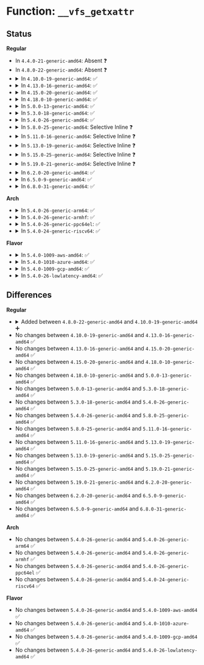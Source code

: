 # Function: <code>__vfs_getxattr</code>

## Status
<b>Regular</b>
<ul>
<li>
In <code>4.4.0-21-generic-amd64</code>: Absent ❓
</li>
<li>
In <code>4.8.0-22-generic-amd64</code>: Absent ❓
</li>
<li>
<details>
<summary>In <code>4.10.0-19-generic-amd64</code>: ✅</summary>

```c
ssize_t __vfs_getxattr(struct dentry * dentry, struct inode * inode, const char * name, void * value, size_t size)
```

```json
{
  "name": "__vfs_getxattr",
  "collision_type": "Unique Global",
  "inline_type": "No",
  "funcs": [
    {
      "addr": 18446744071581391008,
      "name": "__vfs_getxattr",
      "external": true,
      "loc": "fs/xattr.c:303",
      "file": "fs/xattr.c",
      "inline": "seen, unknown",
      "caller_inline": [],
      "caller_func": [
        "fs/xattr.c:vfs_getxattr",
        "fs/ecryptfs/inode.c:ecryptfs_getxattr_lower",
        "security/commoncap.c:get_vfs_caps_from_disk",
        "security/commoncap.c:cap_inode_need_killpriv",
        "security/selinux/hooks.c:inode_doinit_with_dentry",
        "security/selinux/hooks.c:inode_doinit_with_dentry",
        "security/selinux/hooks.c:inode_doinit_with_dentry",
        "security/selinux/hooks.c:sb_finish_set_opts",
        "security/smack/smack_lsm.c:smack_d_instantiate",
        "security/integrity/evm/evm_main.c:evm_verify_hmac"
      ]
    }
  ],
  "symbols": [
    {
      "addr": 18446744071581391008,
      "name": "__vfs_getxattr",
      "section": ".text",
      "bind": "STB_GLOBAL",
      "size": 111
    }
  ]
}
```
</details>
</li>
<li>
<details>
<summary>In <code>4.13.0-16-generic-amd64</code>: ✅</summary>

```c
ssize_t __vfs_getxattr(struct dentry * dentry, struct inode * inode, const char * name, void * value, size_t size)
```

```json
{
  "name": "__vfs_getxattr",
  "collision_type": "Unique Global",
  "inline_type": "No",
  "funcs": [
    {
      "addr": 18446744071581446336,
      "name": "__vfs_getxattr",
      "external": true,
      "loc": "fs/xattr.c:303",
      "file": "fs/xattr.c",
      "inline": "seen, unknown",
      "caller_inline": [],
      "caller_func": [
        "fs/xattr.c:vfs_getxattr",
        "fs/ecryptfs/inode.c:ecryptfs_getxattr_lower",
        "security/commoncap.c:get_vfs_caps_from_disk",
        "security/commoncap.c:cap_inode_need_killpriv",
        "security/selinux/hooks.c:inode_doinit_with_dentry",
        "security/selinux/hooks.c:inode_doinit_with_dentry",
        "security/selinux/hooks.c:inode_doinit_with_dentry",
        "security/selinux/hooks.c:sb_finish_set_opts",
        "security/smack/smack_lsm.c:smack_d_instantiate",
        "security/integrity/evm/evm_main.c:evm_verify_hmac"
      ]
    }
  ],
  "symbols": [
    {
      "addr": 18446744071581446336,
      "name": "__vfs_getxattr",
      "section": ".text",
      "bind": "STB_GLOBAL",
      "size": 111
    }
  ]
}
```
</details>
</li>
<li>
<details>
<summary>In <code>4.15.0-20-generic-amd64</code>: ✅</summary>

```c
ssize_t __vfs_getxattr(struct dentry * dentry, struct inode * inode, const char * name, void * value, size_t size)
```

```json
{
  "name": "__vfs_getxattr",
  "collision_type": "Unique Global",
  "inline_type": "No",
  "funcs": [
    {
      "addr": 18446744071581588288,
      "name": "__vfs_getxattr",
      "external": true,
      "loc": "fs/xattr.c:304",
      "file": "fs/xattr.c",
      "inline": "seen, unknown",
      "caller_inline": [],
      "caller_func": [
        "fs/xattr.c:vfs_getxattr",
        "fs/ecryptfs/inode.c:ecryptfs_getxattr_lower",
        "security/commoncap.c:get_vfs_caps_from_disk",
        "security/commoncap.c:cap_inode_need_killpriv",
        "security/selinux/hooks.c:inode_doinit_with_dentry",
        "security/selinux/hooks.c:inode_doinit_with_dentry",
        "security/selinux/hooks.c:inode_doinit_with_dentry",
        "security/selinux/hooks.c:sb_finish_set_opts",
        "security/smack/smack_lsm.c:smack_d_instantiate",
        "security/integrity/evm/evm_main.c:evm_verify_hmac"
      ]
    }
  ],
  "symbols": [
    {
      "addr": 18446744071581588288,
      "name": "__vfs_getxattr",
      "section": ".text",
      "bind": "STB_GLOBAL",
      "size": 113
    }
  ]
}
```
</details>
</li>
<li>
<details>
<summary>In <code>4.18.0-10-generic-amd64</code>: ✅</summary>

```c
ssize_t __vfs_getxattr(struct dentry * dentry, struct inode * inode, const char * name, void * value, size_t size)
```

```json
{
  "name": "__vfs_getxattr",
  "collision_type": "Unique Global",
  "inline_type": "No",
  "funcs": [
    {
      "addr": 18446744071581745648,
      "name": "__vfs_getxattr",
      "external": true,
      "loc": "fs/xattr.c:303",
      "file": "fs/xattr.c",
      "inline": "seen, unknown",
      "caller_inline": [],
      "caller_func": [
        "fs/xattr.c:vfs_getxattr",
        "fs/ecryptfs/inode.c:ecryptfs_getxattr_lower",
        "security/commoncap.c:get_vfs_caps_from_disk",
        "security/commoncap.c:cap_inode_need_killpriv",
        "security/selinux/hooks.c:inode_doinit_with_dentry",
        "security/selinux/hooks.c:inode_doinit_with_dentry",
        "security/selinux/hooks.c:inode_doinit_with_dentry",
        "security/selinux/hooks.c:sb_finish_set_opts",
        "security/smack/smack_lsm.c:smack_d_instantiate",
        "security/integrity/evm/evm_main.c:evm_verify_hmac"
      ]
    }
  ],
  "symbols": [
    {
      "addr": 18446744071581745648,
      "name": "__vfs_getxattr",
      "section": ".text",
      "bind": "STB_GLOBAL",
      "size": 113
    }
  ]
}
```
</details>
</li>
<li>
<details>
<summary>In <code>5.0.0-13-generic-amd64</code>: ✅</summary>

```c
ssize_t __vfs_getxattr(struct dentry * dentry, struct inode * inode, const char * name, void * value, size_t size)
```

```json
{
  "name": "__vfs_getxattr",
  "collision_type": "Unique Global",
  "inline_type": "No",
  "funcs": [
    {
      "addr": 18446744071581832176,
      "name": "__vfs_getxattr",
      "external": true,
      "loc": "fs/xattr.c:302",
      "file": "fs/xattr.c",
      "inline": "seen, unknown",
      "caller_inline": [],
      "caller_func": [
        "fs/xattr.c:vfs_getxattr",
        "fs/ecryptfs/inode.c:ecryptfs_getxattr_lower",
        "security/commoncap.c:get_vfs_caps_from_disk",
        "security/commoncap.c:cap_inode_need_killpriv",
        "security/selinux/hooks.c:inode_doinit_with_dentry",
        "security/selinux/hooks.c:inode_doinit_with_dentry",
        "security/selinux/hooks.c:inode_doinit_with_dentry",
        "security/selinux/hooks.c:sb_finish_set_opts",
        "security/smack/smack_lsm.c:smack_d_instantiate",
        "security/integrity/evm/evm_main.c:evm_verify_hmac"
      ]
    }
  ],
  "symbols": [
    {
      "addr": 18446744071581832176,
      "name": "__vfs_getxattr",
      "section": ".text",
      "bind": "STB_GLOBAL",
      "size": 113
    }
  ]
}
```
</details>
</li>
<li>
<details>
<summary>In <code>5.3.0-18-generic-amd64</code>: ✅</summary>

```c
ssize_t __vfs_getxattr(struct dentry * dentry, struct inode * inode, const char * name, void * value, size_t size)
```

```json
{
  "name": "__vfs_getxattr",
  "collision_type": "Unique Global",
  "inline_type": "No",
  "funcs": [
    {
      "addr": 18446744071581956480,
      "name": "__vfs_getxattr",
      "external": true,
      "loc": "fs/xattr.c:303",
      "file": "fs/xattr.c",
      "inline": "seen, unknown",
      "caller_inline": [],
      "caller_func": [
        "fs/xattr.c:vfs_getxattr",
        "fs/ecryptfs/inode.c:ecryptfs_getxattr_lower",
        "security/commoncap.c:get_vfs_caps_from_disk",
        "security/commoncap.c:cap_inode_need_killpriv",
        "security/selinux/hooks.c:inode_doinit_use_xattr",
        "security/selinux/hooks.c:inode_doinit_use_xattr",
        "security/selinux/hooks.c:inode_doinit_use_xattr",
        "security/selinux/hooks.c:sb_finish_set_opts",
        "security/smack/smack_lsm.c:smack_d_instantiate",
        "security/integrity/evm/evm_main.c:evm_verify_hmac"
      ]
    }
  ],
  "symbols": [
    {
      "addr": 18446744071581956480,
      "name": "__vfs_getxattr",
      "section": ".text",
      "bind": "STB_GLOBAL",
      "size": 113
    }
  ]
}
```
</details>
</li>
<li>
<details>
<summary>In <code>5.4.0-26-generic-amd64</code>: ✅</summary>

```c
ssize_t __vfs_getxattr(struct dentry * dentry, struct inode * inode, const char * name, void * value, size_t size)
```

```json
{
  "name": "__vfs_getxattr",
  "collision_type": "Unique Global",
  "inline_type": "No",
  "funcs": [
    {
      "addr": 18446744071582029184,
      "name": "__vfs_getxattr",
      "external": true,
      "loc": "fs/xattr.c:303",
      "file": "fs/xattr.c",
      "inline": "seen, unknown",
      "caller_inline": [],
      "caller_func": [
        "fs/xattr.c:vfs_getxattr",
        "fs/ecryptfs/inode.c:ecryptfs_getxattr_lower",
        "security/commoncap.c:get_vfs_caps_from_disk",
        "security/commoncap.c:cap_inode_need_killpriv",
        "security/selinux/hooks.c:inode_doinit_use_xattr",
        "security/selinux/hooks.c:inode_doinit_use_xattr",
        "security/selinux/hooks.c:inode_doinit_use_xattr",
        "security/selinux/hooks.c:sb_finish_set_opts",
        "security/smack/smack_lsm.c:smack_d_instantiate",
        "security/integrity/evm/evm_main.c:evm_verify_hmac"
      ]
    }
  ],
  "symbols": [
    {
      "addr": 18446744071582029184,
      "name": "__vfs_getxattr",
      "section": ".text",
      "bind": "STB_GLOBAL",
      "size": 113
    }
  ]
}
```
</details>
</li>
<li>
<details>
<summary>In <code>5.8.0-25-generic-amd64</code>: Selective Inline ❓</summary>

```c
ssize_t __vfs_getxattr(struct dentry * dentry, struct inode * inode, const char * name, void * value, size_t size)
```

```json
{
  "name": "__vfs_getxattr",
  "collision_type": "Unique Global",
  "inline_type": "Selective",
  "funcs": [
    {
      "addr": 18446744071582268902,
      "name": "__vfs_getxattr",
      "external": true,
      "loc": "fs/xattr.c:340",
      "file": "fs/xattr.c",
      "inline": "not declared, inlined",
      "caller_inline": [
        "fs/xattr.c:vfs_getxattr"
      ],
      "caller_func": [
        "fs/ecryptfs/inode.c:ecryptfs_xattr_get",
        "fs/ecryptfs/mmap.c:ecryptfs_write_inode_size_to_xattr",
        "security/commoncap.c:get_vfs_caps_from_disk",
        "security/commoncap.c:cap_inode_need_killpriv",
        "security/selinux/hooks.c:inode_doinit_use_xattr",
        "security/selinux/hooks.c:inode_doinit_use_xattr",
        "security/selinux/hooks.c:inode_doinit_use_xattr",
        "security/selinux/hooks.c:sb_finish_set_opts",
        "security/smack/smack_lsm.c:smack_d_instantiate",
        "security/integrity/evm/evm_main.c:evm_verify_hmac"
      ]
    }
  ],
  "symbols": [
    {
      "addr": 18446744071582263952,
      "name": "__vfs_getxattr",
      "section": ".text",
      "bind": "STB_GLOBAL",
      "size": 113
    }
  ]
}
```
</details>
</li>
<li>
<details>
<summary>In <code>5.11.0-16-generic-amd64</code>: Selective Inline ❓</summary>

```c
ssize_t __vfs_getxattr(struct dentry * dentry, struct inode * inode, const char * name, void * value, size_t size)
```

```json
{
  "name": "__vfs_getxattr",
  "collision_type": "Unique Global",
  "inline_type": "Selective",
  "funcs": [
    {
      "addr": 18446744071582318934,
      "name": "__vfs_getxattr",
      "external": true,
      "loc": "fs/xattr.c:378",
      "file": "fs/xattr.c",
      "inline": "not declared, inlined",
      "caller_inline": [
        "fs/xattr.c:vfs_getxattr"
      ],
      "caller_func": [
        "fs/ecryptfs/inode.c:ecryptfs_xattr_get",
        "fs/ecryptfs/mmap.c:ecryptfs_write_inode_size_to_xattr",
        "security/commoncap.c:get_vfs_caps_from_disk",
        "security/commoncap.c:cap_inode_need_killpriv",
        "security/selinux/hooks.c:inode_doinit_use_xattr",
        "security/selinux/hooks.c:inode_doinit_use_xattr",
        "security/selinux/hooks.c:inode_doinit_use_xattr",
        "security/selinux/hooks.c:sb_finish_set_opts",
        "security/smack/smack_lsm.c:smack_d_instantiate",
        "security/integrity/evm/evm_main.c:evm_verify_hmac"
      ]
    }
  ],
  "symbols": [
    {
      "addr": 18446744071582313664,
      "name": "__vfs_getxattr",
      "section": ".text",
      "bind": "STB_GLOBAL",
      "size": 113
    }
  ]
}
```
</details>
</li>
<li>
<details>
<summary>In <code>5.13.0-19-generic-amd64</code>: Selective Inline ❓</summary>

```c
ssize_t __vfs_getxattr(struct dentry * dentry, struct inode * inode, const char * name, void * value, size_t size)
```

```json
{
  "name": "__vfs_getxattr",
  "collision_type": "Unique Global",
  "inline_type": "Selective",
  "funcs": [
    {
      "addr": 18446744071582346415,
      "name": "__vfs_getxattr",
      "external": true,
      "loc": "fs/xattr.c:390",
      "file": "fs/xattr.c",
      "inline": "not declared, inlined",
      "caller_inline": [
        "fs/xattr.c:vfs_getxattr"
      ],
      "caller_func": [
        "fs/ecryptfs/inode.c:ecryptfs_xattr_get",
        "security/commoncap.c:get_vfs_caps_from_disk",
        "security/commoncap.c:cap_inode_need_killpriv",
        "security/selinux/hooks.c:inode_doinit_use_xattr",
        "security/selinux/hooks.c:inode_doinit_use_xattr",
        "security/selinux/hooks.c:inode_doinit_use_xattr",
        "security/selinux/hooks.c:sb_finish_set_opts",
        "security/smack/smack_lsm.c:smack_d_instantiate",
        "security/integrity/evm/evm_main.c:evm_verify_hmac"
      ]
    }
  ],
  "symbols": [
    {
      "addr": 18446744071582341296,
      "name": "__vfs_getxattr",
      "section": ".text",
      "bind": "STB_GLOBAL",
      "size": 113
    }
  ]
}
```
</details>
</li>
<li>
<details>
<summary>In <code>5.15.0-25-generic-amd64</code>: Selective Inline ❓</summary>

```c
ssize_t __vfs_getxattr(struct dentry * dentry, struct inode * inode, const char * name, void * value, size_t size)
```

```json
{
  "name": "__vfs_getxattr",
  "collision_type": "Unique Global",
  "inline_type": "Selective",
  "funcs": [
    {
      "addr": 18446744071582668655,
      "name": "__vfs_getxattr",
      "external": true,
      "loc": "fs/xattr.c:391",
      "file": "fs/xattr.c",
      "inline": "not declared, inlined",
      "caller_inline": [
        "fs/xattr.c:vfs_getxattr"
      ],
      "caller_func": [
        "fs/ecryptfs/inode.c:ecryptfs_xattr_get",
        "fs/ecryptfs/mmap.c:ecryptfs_write_inode_size_to_metadata",
        "security/commoncap.c:get_vfs_caps_from_disk",
        "security/commoncap.c:cap_inode_need_killpriv",
        "security/selinux/hooks.c:inode_doinit_use_xattr",
        "security/selinux/hooks.c:inode_doinit_use_xattr",
        "security/selinux/hooks.c:inode_doinit_use_xattr",
        "security/selinux/hooks.c:sb_finish_set_opts",
        "security/smack/smack_lsm.c:smack_d_instantiate",
        "security/integrity/evm/evm_main.c:evm_read_protected_xattrs",
        "security/integrity/evm/evm_main.c:evm_read_protected_xattrs",
        "security/integrity/evm/evm_main.c:evm_verify_hmac"
      ]
    }
  ],
  "symbols": [
    {
      "addr": 18446744071582661840,
      "name": "__vfs_getxattr",
      "section": ".text",
      "bind": "STB_GLOBAL",
      "size": 113
    }
  ]
}
```
</details>
</li>
<li>
<details>
<summary>In <code>5.19.0-21-generic-amd64</code>: Selective Inline ❓</summary>

```c
ssize_t __vfs_getxattr(struct dentry * dentry, struct inode * inode, const char * name, void * value, size_t size)
```

```json
{
  "name": "__vfs_getxattr",
  "collision_type": "Unique Global",
  "inline_type": "Selective",
  "funcs": [
    {
      "addr": 18446744071583206917,
      "name": "__vfs_getxattr",
      "external": true,
      "loc": "fs/xattr.c:392",
      "file": "fs/xattr.c",
      "inline": "not declared, inlined",
      "caller_inline": [
        "fs/xattr.c:vfs_getxattr"
      ],
      "caller_func": [
        "fs/ecryptfs/inode.c:ecryptfs_xattr_get",
        "fs/ecryptfs/mmap.c:ecryptfs_write_inode_size_to_metadata",
        "security/commoncap.c:get_vfs_caps_from_disk",
        "security/commoncap.c:cap_inode_need_killpriv",
        "security/selinux/hooks.c:inode_doinit_use_xattr",
        "security/selinux/hooks.c:inode_doinit_use_xattr",
        "security/selinux/hooks.c:inode_doinit_use_xattr",
        "security/selinux/hooks.c:sb_finish_set_opts",
        "security/smack/smack_lsm.c:smack_d_instantiate",
        "security/integrity/evm/evm_main.c:evm_read_protected_xattrs",
        "security/integrity/evm/evm_main.c:evm_read_protected_xattrs",
        "security/integrity/evm/evm_main.c:evm_verify_hmac"
      ]
    }
  ],
  "symbols": [
    {
      "addr": 18446744071583202048,
      "name": "__vfs_getxattr",
      "section": ".text",
      "bind": "STB_GLOBAL",
      "size": 131
    }
  ]
}
```
</details>
</li>
<li>
<details>
<summary>In <code>6.2.0-20-generic-amd64</code>: ✅</summary>

```c
ssize_t __vfs_getxattr(struct dentry * dentry, struct inode * inode, const char * name, void * value, size_t size)
```

```json
{
  "name": "__vfs_getxattr",
  "collision_type": "Unique Global",
  "inline_type": "No",
  "funcs": [
    {
      "addr": 18446744071583780544,
      "name": "__vfs_getxattr",
      "external": true,
      "loc": "fs/xattr.c:413",
      "file": "fs/xattr.c",
      "inline": "seen, unknown",
      "caller_inline": [],
      "caller_func": [
        "fs/xattr.c:vfs_getxattr",
        "fs/ecryptfs/inode.c:ecryptfs_xattr_get",
        "fs/ecryptfs/mmap.c:ecryptfs_write_inode_size_to_metadata",
        "security/commoncap.c:get_vfs_caps_from_disk",
        "security/commoncap.c:cap_inode_need_killpriv",
        "security/selinux/hooks.c:inode_doinit_use_xattr",
        "security/selinux/hooks.c:inode_doinit_use_xattr",
        "security/selinux/hooks.c:inode_doinit_use_xattr",
        "security/selinux/hooks.c:sb_finish_set_opts",
        "security/smack/smack_lsm.c:smack_d_instantiate",
        "security/integrity/evm/evm_main.c:evm_read_protected_xattrs",
        "security/integrity/evm/evm_main.c:evm_read_protected_xattrs",
        "security/integrity/evm/evm_main.c:evm_verify_hmac"
      ]
    }
  ],
  "symbols": [
    {
      "addr": 18446744071583780544,
      "name": "__vfs_getxattr",
      "section": ".text",
      "bind": "STB_GLOBAL",
      "size": 207
    }
  ]
}
```
</details>
</li>
<li>
<details>
<summary>In <code>6.5.0-9-generic-amd64</code>: ✅</summary>

```c
ssize_t __vfs_getxattr(struct dentry * dentry, struct inode * inode, const char * name, void * value, size_t size)
```

```json
{
  "name": "__vfs_getxattr",
  "collision_type": "Unique Global",
  "inline_type": "No",
  "funcs": [
    {
      "addr": 18446744071583997232,
      "name": "__vfs_getxattr",
      "external": true,
      "loc": "fs/xattr.c:411",
      "file": "fs/xattr.c",
      "inline": "seen, unknown",
      "caller_inline": [],
      "caller_func": [
        "fs/xattr.c:vfs_getxattr",
        "fs/ecryptfs/inode.c:ecryptfs_xattr_get",
        "fs/ecryptfs/mmap.c:ecryptfs_write_inode_size_to_metadata",
        "security/commoncap.c:get_vfs_caps_from_disk",
        "security/commoncap.c:cap_inode_need_killpriv",
        "security/selinux/hooks.c:inode_doinit_use_xattr",
        "security/selinux/hooks.c:inode_doinit_use_xattr",
        "security/selinux/hooks.c:inode_doinit_use_xattr",
        "security/selinux/hooks.c:sb_finish_set_opts",
        "security/smack/smack_lsm.c:smack_d_instantiate",
        "security/integrity/evm/evm_main.c:evm_read_protected_xattrs",
        "security/integrity/evm/evm_main.c:evm_read_protected_xattrs",
        "security/integrity/evm/evm_main.c:evm_verify_hmac"
      ]
    }
  ],
  "symbols": [
    {
      "addr": 18446744071583997232,
      "name": "__vfs_getxattr",
      "section": ".text",
      "bind": "STB_GLOBAL",
      "size": 207
    }
  ]
}
```
</details>
</li>
<li>
<details>
<summary>In <code>6.8.0-31-generic-amd64</code>: ✅</summary>

```c
ssize_t __vfs_getxattr(struct dentry * dentry, struct inode * inode, const char * name, void * value, size_t size)
```

```json
{
  "name": "__vfs_getxattr",
  "collision_type": "Unique Global",
  "inline_type": "No",
  "funcs": [
    {
      "addr": 18446744071584209872,
      "name": "__vfs_getxattr",
      "external": true,
      "loc": "fs/xattr.c:411",
      "file": "fs/xattr.c",
      "inline": "seen, unknown",
      "caller_inline": [],
      "caller_func": [
        "kernel/trace/bpf_trace.c:bpf_get_file_xattr",
        "fs/xattr.c:vfs_getxattr",
        "fs/ecryptfs/inode.c:ecryptfs_xattr_get",
        "fs/ecryptfs/mmap.c:ecryptfs_write_inode_size_to_metadata",
        "security/commoncap.c:get_vfs_caps_from_disk",
        "security/commoncap.c:cap_inode_need_killpriv",
        "security/selinux/hooks.c:inode_doinit_use_xattr",
        "security/selinux/hooks.c:inode_doinit_use_xattr",
        "security/selinux/hooks.c:inode_doinit_use_xattr",
        "security/selinux/hooks.c:sb_finish_set_opts",
        "security/smack/smack_lsm.c:smack_d_instantiate",
        "security/integrity/evm/evm_main.c:evm_read_protected_xattrs",
        "security/integrity/evm/evm_main.c:evm_read_protected_xattrs",
        "security/integrity/evm/evm_main.c:evm_verify_hmac"
      ]
    }
  ],
  "symbols": [
    {
      "addr": 18446744071584209872,
      "name": "__vfs_getxattr",
      "section": ".text",
      "bind": "STB_GLOBAL",
      "size": 207
    }
  ]
}
```
</details>
</li>
</ul>
<b>Arch</b>
<ul>
<li>
<details>
<summary>In <code>5.4.0-26-generic-arm64</code>: ✅</summary>

```c
ssize_t __vfs_getxattr(struct dentry * dentry, struct inode * inode, const char * name, void * value, size_t size)
```

```json
{
  "name": "__vfs_getxattr",
  "collision_type": "Unique Global",
  "inline_type": "No",
  "funcs": [
    {
      "addr": 18446603336493553424,
      "name": "__vfs_getxattr",
      "external": true,
      "loc": "fs/xattr.c:303",
      "file": "fs/xattr.c",
      "inline": "seen, unknown",
      "caller_inline": [],
      "caller_func": [
        "fs/xattr.c:vfs_getxattr",
        "fs/ecryptfs/inode.c:ecryptfs_getxattr_lower",
        "security/commoncap.c:get_vfs_caps_from_disk",
        "security/commoncap.c:cap_inode_need_killpriv",
        "security/selinux/hooks.c:inode_doinit_use_xattr",
        "security/selinux/hooks.c:inode_doinit_use_xattr",
        "security/selinux/hooks.c:inode_doinit_use_xattr",
        "security/selinux/hooks.c:sb_finish_set_opts",
        "security/smack/smack_lsm.c:smack_d_instantiate",
        "security/integrity/evm/evm_main.c:evm_verify_hmac"
      ]
    }
  ],
  "symbols": [
    {
      "addr": 18446603336493553424,
      "name": "__vfs_getxattr",
      "section": ".text",
      "bind": "STB_GLOBAL",
      "size": 124
    }
  ]
}
```
</details>
</li>
<li>
<details>
<summary>In <code>5.4.0-26-generic-armhf</code>: ✅</summary>

```c
ssize_t __vfs_getxattr(struct dentry * dentry, struct inode * inode, const char * name, void * value, size_t size)
```

```json
{
  "name": "__vfs_getxattr",
  "collision_type": "Unique Global",
  "inline_type": "No",
  "funcs": [
    {
      "addr": 3227102260,
      "name": "__vfs_getxattr",
      "external": true,
      "loc": "fs/xattr.c:303",
      "file": "fs/xattr.c",
      "inline": "seen, unknown",
      "caller_inline": [],
      "caller_func": [
        "fs/xattr.c:vfs_getxattr",
        "fs/ecryptfs/inode.c:ecryptfs_getxattr_lower",
        "security/commoncap.c:get_vfs_caps_from_disk",
        "security/commoncap.c:cap_inode_need_killpriv",
        "security/selinux/hooks.c:inode_doinit_use_xattr",
        "security/selinux/hooks.c:inode_doinit_use_xattr",
        "security/selinux/hooks.c:inode_doinit_use_xattr",
        "security/selinux/hooks.c:sb_finish_set_opts",
        "security/smack/smack_lsm.c:smack_d_instantiate",
        "security/integrity/evm/evm_main.c:evm_verify_hmac"
      ]
    }
  ],
  "symbols": [
    {
      "addr": 3227102260,
      "name": "__vfs_getxattr",
      "section": ".text",
      "bind": "STB_GLOBAL",
      "size": 120
    }
  ]
}
```
</details>
</li>
<li>
<details>
<summary>In <code>5.4.0-26-generic-ppc64el</code>: ✅</summary>

```c
ssize_t __vfs_getxattr(struct dentry * dentry, struct inode * inode, const char * name, void * value, size_t size)
```

```json
{
  "name": "__vfs_getxattr",
  "collision_type": "Unique Global",
  "inline_type": "No",
  "funcs": [
    {
      "addr": 13835058055287124704,
      "name": "__vfs_getxattr",
      "external": true,
      "loc": "fs/xattr.c:303",
      "file": "fs/xattr.c",
      "inline": "seen, unknown",
      "caller_inline": [],
      "caller_func": [
        "fs/xattr.c:vfs_getxattr",
        "fs/ecryptfs/inode.c:ecryptfs_getxattr_lower",
        "fs/ecryptfs/mmap.c:ecryptfs_write_inode_size_to_metadata",
        "security/commoncap.c:get_vfs_caps_from_disk",
        "security/commoncap.c:cap_inode_need_killpriv",
        "security/selinux/hooks.c:inode_doinit_use_xattr",
        "security/selinux/hooks.c:inode_doinit_use_xattr",
        "security/selinux/hooks.c:inode_doinit_use_xattr",
        "security/selinux/hooks.c:sb_finish_set_opts",
        "security/smack/smack_lsm.c:smack_d_instantiate",
        "security/integrity/evm/evm_main.c:evm_verify_hmac"
      ]
    }
  ],
  "symbols": [
    {
      "addr": 13835058055287124704,
      "name": "__vfs_getxattr",
      "section": ".text",
      "bind": "STB_GLOBAL",
      "size": 172
    }
  ]
}
```
</details>
</li>
<li>
<details>
<summary>In <code>5.4.0-24-generic-riscv64</code>: ✅</summary>

```c
ssize_t __vfs_getxattr(struct dentry * dentry, struct inode * inode, const char * name, void * value, size_t size)
```

```json
{
  "name": "__vfs_getxattr",
  "collision_type": "Unique Global",
  "inline_type": "No",
  "funcs": [
    {
      "addr": 18446743936273213848,
      "name": "__vfs_getxattr",
      "external": true,
      "loc": "fs/xattr.c:303",
      "file": "fs/xattr.c",
      "inline": "seen, unknown",
      "caller_inline": [],
      "caller_func": [
        "fs/xattr.c:vfs_getxattr",
        "fs/ecryptfs/inode.c:ecryptfs_getxattr_lower",
        "security/commoncap.c:get_vfs_caps_from_disk",
        "security/commoncap.c:cap_inode_need_killpriv",
        "security/selinux/hooks.c:inode_doinit_use_xattr",
        "security/selinux/hooks.c:inode_doinit_use_xattr",
        "security/selinux/hooks.c:inode_doinit_use_xattr",
        "security/selinux/hooks.c:sb_finish_set_opts",
        "security/smack/smack_lsm.c:smack_d_instantiate",
        "security/integrity/evm/evm_main.c:evm_verify_hmac"
      ]
    }
  ],
  "symbols": [
    {
      "addr": 18446743936273213848,
      "name": "__vfs_getxattr",
      "section": ".text",
      "bind": "STB_GLOBAL",
      "size": 102
    }
  ]
}
```
</details>
</li>
</ul>
<b>Flavor</b>
<ul>
<li>
<details>
<summary>In <code>5.4.0-1009-aws-amd64</code>: ✅</summary>

```c
ssize_t __vfs_getxattr(struct dentry * dentry, struct inode * inode, const char * name, void * value, size_t size)
```

```json
{
  "name": "__vfs_getxattr",
  "collision_type": "Unique Global",
  "inline_type": "No",
  "funcs": [
    {
      "addr": 18446744071581997920,
      "name": "__vfs_getxattr",
      "external": true,
      "loc": "fs/xattr.c:303",
      "file": "fs/xattr.c",
      "inline": "seen, unknown",
      "caller_inline": [],
      "caller_func": [
        "fs/xattr.c:vfs_getxattr",
        "fs/ecryptfs/inode.c:ecryptfs_getxattr_lower",
        "security/commoncap.c:get_vfs_caps_from_disk",
        "security/commoncap.c:cap_inode_need_killpriv",
        "security/selinux/hooks.c:inode_doinit_use_xattr",
        "security/selinux/hooks.c:inode_doinit_use_xattr",
        "security/selinux/hooks.c:inode_doinit_use_xattr",
        "security/selinux/hooks.c:sb_finish_set_opts",
        "security/smack/smack_lsm.c:smack_d_instantiate",
        "security/integrity/evm/evm_main.c:evm_verify_hmac"
      ]
    }
  ],
  "symbols": [
    {
      "addr": 18446744071581997920,
      "name": "__vfs_getxattr",
      "section": ".text",
      "bind": "STB_GLOBAL",
      "size": 113
    }
  ]
}
```
</details>
</li>
<li>
<details>
<summary>In <code>5.4.0-1010-azure-amd64</code>: ✅</summary>

```c
ssize_t __vfs_getxattr(struct dentry * dentry, struct inode * inode, const char * name, void * value, size_t size)
```

```json
{
  "name": "__vfs_getxattr",
  "collision_type": "Unique Global",
  "inline_type": "No",
  "funcs": [
    {
      "addr": 18446744071581935488,
      "name": "__vfs_getxattr",
      "external": true,
      "loc": "fs/xattr.c:303",
      "file": "fs/xattr.c",
      "inline": "seen, unknown",
      "caller_inline": [],
      "caller_func": [
        "fs/xattr.c:vfs_getxattr",
        "fs/ecryptfs/inode.c:ecryptfs_getxattr_lower",
        "security/commoncap.c:get_vfs_caps_from_disk",
        "security/commoncap.c:cap_inode_need_killpriv",
        "security/selinux/hooks.c:inode_doinit_use_xattr",
        "security/selinux/hooks.c:inode_doinit_use_xattr",
        "security/selinux/hooks.c:inode_doinit_use_xattr",
        "security/selinux/hooks.c:sb_finish_set_opts",
        "security/smack/smack_lsm.c:smack_d_instantiate",
        "security/integrity/evm/evm_main.c:evm_verify_hmac"
      ]
    }
  ],
  "symbols": [
    {
      "addr": 18446744071581935488,
      "name": "__vfs_getxattr",
      "section": ".text",
      "bind": "STB_GLOBAL",
      "size": 113
    }
  ]
}
```
</details>
</li>
<li>
<details>
<summary>In <code>5.4.0-1009-gcp-amd64</code>: ✅</summary>

```c
ssize_t __vfs_getxattr(struct dentry * dentry, struct inode * inode, const char * name, void * value, size_t size)
```

```json
{
  "name": "__vfs_getxattr",
  "collision_type": "Unique Global",
  "inline_type": "No",
  "funcs": [
    {
      "addr": 18446744071581989200,
      "name": "__vfs_getxattr",
      "external": true,
      "loc": "fs/xattr.c:303",
      "file": "fs/xattr.c",
      "inline": "seen, unknown",
      "caller_inline": [],
      "caller_func": [
        "fs/xattr.c:vfs_getxattr",
        "fs/ecryptfs/inode.c:ecryptfs_getxattr_lower",
        "security/commoncap.c:get_vfs_caps_from_disk",
        "security/commoncap.c:cap_inode_need_killpriv",
        "security/selinux/hooks.c:inode_doinit_use_xattr",
        "security/selinux/hooks.c:inode_doinit_use_xattr",
        "security/selinux/hooks.c:inode_doinit_use_xattr",
        "security/selinux/hooks.c:sb_finish_set_opts",
        "security/smack/smack_lsm.c:smack_d_instantiate",
        "security/integrity/evm/evm_main.c:evm_verify_hmac"
      ]
    }
  ],
  "symbols": [
    {
      "addr": 18446744071581989200,
      "name": "__vfs_getxattr",
      "section": ".text",
      "bind": "STB_GLOBAL",
      "size": 113
    }
  ]
}
```
</details>
</li>
<li>
<details>
<summary>In <code>5.4.0-26-lowlatency-amd64</code>: ✅</summary>

```c
ssize_t __vfs_getxattr(struct dentry * dentry, struct inode * inode, const char * name, void * value, size_t size)
```

```json
{
  "name": "__vfs_getxattr",
  "collision_type": "Unique Global",
  "inline_type": "No",
  "funcs": [
    {
      "addr": 18446744071582059664,
      "name": "__vfs_getxattr",
      "external": true,
      "loc": "fs/xattr.c:303",
      "file": "fs/xattr.c",
      "inline": "seen, unknown",
      "caller_inline": [],
      "caller_func": [
        "fs/xattr.c:vfs_getxattr",
        "fs/ecryptfs/inode.c:ecryptfs_getxattr_lower",
        "security/commoncap.c:get_vfs_caps_from_disk",
        "security/commoncap.c:cap_inode_need_killpriv",
        "security/selinux/hooks.c:inode_doinit_use_xattr",
        "security/selinux/hooks.c:inode_doinit_use_xattr",
        "security/selinux/hooks.c:inode_doinit_use_xattr",
        "security/selinux/hooks.c:sb_finish_set_opts",
        "security/smack/smack_lsm.c:smack_d_instantiate",
        "security/integrity/evm/evm_main.c:evm_verify_hmac"
      ]
    }
  ],
  "symbols": [
    {
      "addr": 18446744071582059664,
      "name": "__vfs_getxattr",
      "section": ".text",
      "bind": "STB_GLOBAL",
      "size": 113
    }
  ]
}
```
</details>
</li>
</ul>

## Differences
<b>Regular</b>
<ul>
<li>
<details>
<summary>Added between <code>4.8.0-22-generic-amd64</code> and <code>4.10.0-19-generic-amd64</code> ➕</summary>

```c
ssize_t __vfs_getxattr(struct dentry * dentry, struct inode * inode, const char * name, void * value, size_t size)
```
</details>
</li>
<li>
No changes between <code>4.10.0-19-generic-amd64</code> and <code>4.13.0-16-generic-amd64</code> ✅
</li>
<li>
No changes between <code>4.13.0-16-generic-amd64</code> and <code>4.15.0-20-generic-amd64</code> ✅
</li>
<li>
No changes between <code>4.15.0-20-generic-amd64</code> and <code>4.18.0-10-generic-amd64</code> ✅
</li>
<li>
No changes between <code>4.18.0-10-generic-amd64</code> and <code>5.0.0-13-generic-amd64</code> ✅
</li>
<li>
No changes between <code>5.0.0-13-generic-amd64</code> and <code>5.3.0-18-generic-amd64</code> ✅
</li>
<li>
No changes between <code>5.3.0-18-generic-amd64</code> and <code>5.4.0-26-generic-amd64</code> ✅
</li>
<li>
No changes between <code>5.4.0-26-generic-amd64</code> and <code>5.8.0-25-generic-amd64</code> ✅
</li>
<li>
No changes between <code>5.8.0-25-generic-amd64</code> and <code>5.11.0-16-generic-amd64</code> ✅
</li>
<li>
No changes between <code>5.11.0-16-generic-amd64</code> and <code>5.13.0-19-generic-amd64</code> ✅
</li>
<li>
No changes between <code>5.13.0-19-generic-amd64</code> and <code>5.15.0-25-generic-amd64</code> ✅
</li>
<li>
No changes between <code>5.15.0-25-generic-amd64</code> and <code>5.19.0-21-generic-amd64</code> ✅
</li>
<li>
No changes between <code>5.19.0-21-generic-amd64</code> and <code>6.2.0-20-generic-amd64</code> ✅
</li>
<li>
No changes between <code>6.2.0-20-generic-amd64</code> and <code>6.5.0-9-generic-amd64</code> ✅
</li>
<li>
No changes between <code>6.5.0-9-generic-amd64</code> and <code>6.8.0-31-generic-amd64</code> ✅
</li>
</ul>
<b>Arch</b>
<ul>
<li>
No changes between <code>5.4.0-26-generic-amd64</code> and <code>5.4.0-26-generic-arm64</code> ✅
</li>
<li>
No changes between <code>5.4.0-26-generic-amd64</code> and <code>5.4.0-26-generic-armhf</code> ✅
</li>
<li>
No changes between <code>5.4.0-26-generic-amd64</code> and <code>5.4.0-26-generic-ppc64el</code> ✅
</li>
<li>
No changes between <code>5.4.0-26-generic-amd64</code> and <code>5.4.0-24-generic-riscv64</code> ✅
</li>
</ul>
<b>Flavor</b>
<ul>
<li>
No changes between <code>5.4.0-26-generic-amd64</code> and <code>5.4.0-1009-aws-amd64</code> ✅
</li>
<li>
No changes between <code>5.4.0-26-generic-amd64</code> and <code>5.4.0-1010-azure-amd64</code> ✅
</li>
<li>
No changes between <code>5.4.0-26-generic-amd64</code> and <code>5.4.0-1009-gcp-amd64</code> ✅
</li>
<li>
No changes between <code>5.4.0-26-generic-amd64</code> and <code>5.4.0-26-lowlatency-amd64</code> ✅
</li>
</ul>
